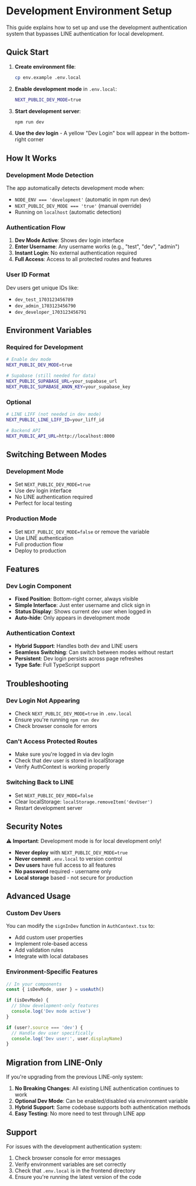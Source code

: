 # Development Environment Setup

This guide explains how to set up and use the development authentication system that bypasses LINE authentication for local development.

## Quick Start

1. **Create environment file**:
   ```bash
   cp env.example .env.local
   ```

2. **Enable development mode** in `.env.local`:
   ```bash
   NEXT_PUBLIC_DEV_MODE=true
   ```

3. **Start development server**:
   ```bash
   npm run dev
   ```

4. **Use the dev login** - A yellow "Dev Login" box will appear in the bottom-right corner

## How It Works

### Development Mode Detection
The app automatically detects development mode when:
- `NODE_ENV === 'development'` (automatic in npm run dev)
- `NEXT_PUBLIC_DEV_MODE === 'true'` (manual override)
- Running on `localhost` (automatic detection)

### Authentication Flow
1. **Dev Mode Active**: Shows dev login interface
2. **Enter Username**: Any username works (e.g., "test", "dev", "admin")
3. **Instant Login**: No external authentication required
4. **Full Access**: Access to all protected routes and features

### User ID Format
Dev users get unique IDs like:
- `dev_test_1703123456789`
- `dev_admin_1703123456790`
- `dev_developer_1703123456791`

## Environment Variables

### Required for Development
```bash
# Enable dev mode
NEXT_PUBLIC_DEV_MODE=true

# Supabase (still needed for data)
NEXT_PUBLIC_SUPABASE_URL=your_supabase_url
NEXT_PUBLIC_SUPABASE_ANON_KEY=your_supabase_key
```

### Optional
```bash
# LINE LIFF (not needed in dev mode)
NEXT_PUBLIC_LINE_LIFF_ID=your_liff_id

# Backend API
NEXT_PUBLIC_API_URL=http://localhost:8000
```

## Switching Between Modes

### Development Mode
- Set `NEXT_PUBLIC_DEV_MODE=true`
- Use dev login interface
- No LINE authentication required
- Perfect for local testing

### Production Mode
- Set `NEXT_PUBLIC_DEV_MODE=false` or remove the variable
- Use LINE authentication
- Full production flow
- Deploy to production

## Features

### Dev Login Component
- **Fixed Position**: Bottom-right corner, always visible
- **Simple Interface**: Just enter username and click sign in
- **Status Display**: Shows current dev user when logged in
- **Auto-hide**: Only appears in development mode

### Authentication Context
- **Hybrid Support**: Handles both dev and LINE users
- **Seamless Switching**: Can switch between modes without restart
- **Persistent**: Dev login persists across page refreshes
- **Type Safe**: Full TypeScript support

## Troubleshooting

### Dev Login Not Appearing
- Check `NEXT_PUBLIC_DEV_MODE=true` in `.env.local`
- Ensure you're running `npm run dev`
- Check browser console for errors

### Can't Access Protected Routes
- Make sure you're logged in via dev login
- Check that dev user is stored in localStorage
- Verify AuthContext is working properly

### Switching Back to LINE
- Set `NEXT_PUBLIC_DEV_MODE=false`
- Clear localStorage: `localStorage.removeItem('devUser')`
- Restart development server

## Security Notes

⚠️ **Important**: Development mode is for local development only!

- **Never deploy** with `NEXT_PUBLIC_DEV_MODE=true`
- **Never commit** `.env.local` to version control
- **Dev users** have full access to all features
- **No password** required - username only
- **Local storage** based - not secure for production

## Advanced Usage

### Custom Dev Users
You can modify the `signInDev` function in `AuthContext.tsx` to:
- Add custom user properties
- Implement role-based access
- Add validation rules
- Integrate with local databases

### Environment-Specific Features
```typescript
// In your components
const { isDevMode, user } = useAuth()

if (isDevMode) {
  // Show development-only features
  console.log('Dev mode active')
}

if (user?.source === 'dev') {
  // Handle dev user specifically
  console.log('Dev user:', user.displayName)
}
```

## Migration from LINE-Only

If you're upgrading from the previous LINE-only system:

1. **No Breaking Changes**: All existing LINE authentication continues to work
2. **Optional Dev Mode**: Can be enabled/disabled via environment variable
3. **Hybrid Support**: Same codebase supports both authentication methods
4. **Easy Testing**: No more need to test through LINE app

## Support

For issues with the development authentication system:
1. Check browser console for error messages
2. Verify environment variables are set correctly
3. Check that `.env.local` is in the frontend directory
4. Ensure you're running the latest version of the code
